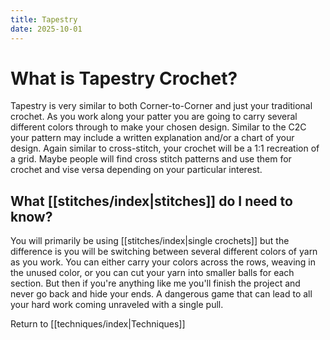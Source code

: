 ```yaml
---
title: Tapestry
date: 2025-10-01
---
```

# What is Tapestry Crochet?
Tapestry is very similar to both Corner-to-Corner and just your traditional crochet. As you work along your patter you are going to carry several different colors through to make your chosen design.  Similar to the C2C your pattern may include a written explanation and/or a chart of your design. Again similar to cross-stitch, your crochet will be a 1:1 recreation of a grid. Maybe people will find cross stitch patterns and use them for crochet and vise versa depending on your particular interest.  

## What [[stitches/index|stitches]] do I need to know?
You will primarily be using [[stitches/index|single crochets]] but the difference is you will be switching between  several different colors of yarn as you work. You can either carry your colors across the rows, weaving in the unused color, or you can cut your yarn into smaller balls for each section. But then if you're anything like me you'll finish the project and never go back and hide your ends. A dangerous game that can lead to all your hard work coming unraveled with a single pull. 

Return to [[techniques/index|Techniques]] 
